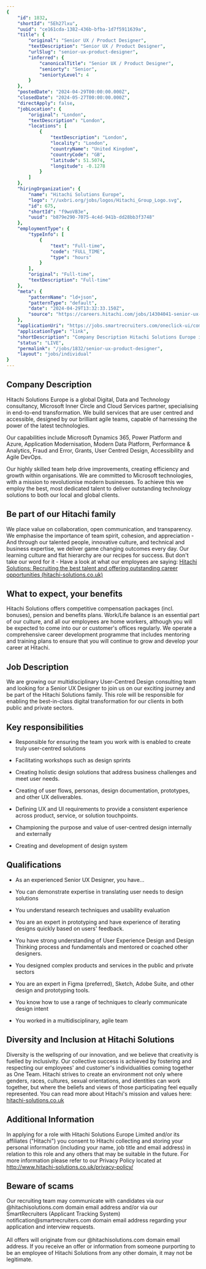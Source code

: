 ```yaml
---
{
	"id": 1832,
	"shortId": "5Eh27lxu",
	"uuid": "ce161cda-1382-436b-bfba-1d7f5911639a",
	"title": {
		"original": "Senior UX / Product Designer",
		"textDescription": "Senior UX / Product Designer",
		"urlSlug": "senior-ux-product-designer",
		"inferred": {
			"canonicalTitle": "Senior UX / Product Designer",
			"seniorty": "Senior",
			"seniortyLevel": 4
		}
	},
	"postedDate": "2024-04-29T00:00:00.000Z",
	"closedDate": "2024-05-27T00:00:00.000Z",
	"directApply": false,
	"jobLocation": {
		"original": "London",
		"textDescription": "London",
		"locations": [
			{
				"textDescription": "London",
				"locality": "London",
				"countryName": "United Kingdom",
				"countryCode": "GB",
				"latitude": 51.5074,
				"longitude": -0.1278
			}
		]
	},
	"hiringOrganization": {
		"name": "Hitachi Solutions Europe",
		"logo": "//uxbri.org/jobs/logos/Hitachi_Group_Logo.svg",
		"id": 675,
		"shortId": "f9woVB3e",
		"uuid": "b879e290-7075-4c4d-941b-dd28bb3f3748"
	},
	"employmentType": {
		"typeInfo": [
			{
				"text": "Full-time",
				"code": "FULL_TIME",
				"type": "hours"
			}
		],
		"original": "Full-time",
		"textDescription": "Full-time"
	},
	"meta": {
		"patternName": "ld+json",
		"patternType": "default",
		"date": "2024-04-29T13:32:33.150Z",
		"source": "https://careers.hitachi.com/jobs/14304041-senior-ux-slash-product-designer?tm_job=743999983344543HS&tm_event=view&tm_company=2531"
	},
	"applicationUri": "https://jobs.smartrecruiters.com/oneclick-ui/company/HitachiSolutions/publication/b06ab206-2c70-448d-8fcc-7274d3a9c304?dcr_ci=HitachiSolutions",
	"applicationType": "link",
	"shortDescription": "Company Description Hitachi Solutions Europe is a global Digital, Data and Technology consultancy, Microsoft Inner Circle and Cloud Services partner, specialising in end-to-end-- transformation. We",
	"status": "LIVE",
	"permalink": "/jobs/1832/senior-ux-product-designer",
	"layout": "jobs/individual"
}
---
```

<h2>Company Description</h2><p>Hitachi Solutions Europe is a global Digital, Data and Technology consultancy, Microsoft Inner Circle and Cloud Services partner, specialising in end-to-end transformation. We build services that are user centred and accessible, designed by our brilliant agile teams, capable of harnessing the power of the latest technologies.</p><p>Our capabilities include Microsoft Dynamics 365, Power Platform and Azure, Application Modernisation, Modern Data Platform, Performance &amp; Analytics, Fraud and Error, Grants, User Centred Design, Accessibility and Agile DevOps.</p><p>Our highly skilled team help drive improvements, creating efficiency and growth within organisations. We are committed to Microsoft technologies, with a mission to revolutionise modern businesses. To achieve this we employ the best, most dedicated talent to deliver outstanding technology solutions to both our local and global clients.</p><h2>Be part of our Hitachi family</h2><p>We place value on collaboration, open communication, and transparency. We emphasise the importance of team spirit, cohesion, and appreciation - And through our talented people, innovative culture, and technical and business expertise, we deliver game changing outcomes every day. Our learning culture and flat hierarchy are our recipes for success. But don't take our word for it - Have a look at what our employees are saying: <a target="_blank" rel="noopener noreferrer nofollow" href="https://jobs.smartrecruiters.com/oneclick-ui/company/HitachiSolutions/publication/b06ab206-2c70-448d-8fcc-7274d3a9c304?dcr_ci=HitachiSolutions">Hitachi Solutions: Recruiting the best talent and offering outstanding career opportunities (hitachi-solutions.co.uk)</a></p><h2>What to expect, your benefits</h2><p>Hitachi Solutions offers competitive compensation packages (incl. bonuses), pension and benefits plans. Work/Life balance is an essential part of our culture, and all our employees are home workers, although you will be expected to come into our or customer's offices regularly. We operate a comprehensive career development programme that includes mentoring and training plans to ensure that you will continue to grow and develop your career at Hitachi.</p><h2>Job Description</h2><p>We are growing our multidisciplinary User-Centred Design consulting team and looking for a Senior UX Designer to join us on our exciting journey and be part of the Hitachi Solutions family. This role will be responsible for enabling the best-in-class digital transformation for our clients in both public and private sectors.</p><h2>Key responsibilities</h2><ul><li><p>Responsible for ensuring the team you work with is enabled to create truly user-centred solutions</p></li><li><p>Facilitating workshops such as design sprints</p></li><li><p>Creating holistic design solutions that address business challenges and meet user needs.</p></li><li><p>Creating of user flows, personas, design documentation, prototypes, and other UX deliverables.</p></li><li><p>Defining UX and UI requirements to provide a consistent experience across product, service, or solution touchpoints.</p></li><li><p>Championing the purpose and value of user-centred design internally and externally</p></li><li><p>Creating and development of design system</p></li></ul><h2>Qualifications</h2><ul><li><p>As an experienced Senior UX Designer, you have...</p></li><li><p>You can demonstrate expertise in translating user needs to design solutions</p></li><li><p>You understand research techniques and usability evaluation</p></li><li><p>You are an expert in prototyping and have experience of iterating designs quickly based on users' feedback.</p></li><li><p>You have strong understanding of User Experience Design and Design Thinking process and fundamentals and mentored or coached other designers.</p></li><li><p>You designed complex products and services in the public and private sectors</p></li><li><p>You are an expert in Figma (preferred), Sketch, Adobe Suite, and other design and prototyping tools.</p></li><li><p>You know how to use a range of techniques to clearly communicate design intent</p></li><li><p>You worked in a multidisciplinary, agile team</p></li></ul><h2>Diversity and Inclusion at Hitachi Solutions</h2><p>Diversity is the wellspring of our innovation, and we believe that creativity is fuelled by inclusivity. Our collective success is achieved by fostering and respecting our employees' and customer's individualities coming together as One Team. Hitachi strives to create an environment not only where genders, races, cultures, sexual orientations, and identities can work together, but where the beliefs and views of those participating feel equally represented. You can read more about Hitachi's mission and values here: <a target="_blank" rel="noopener noreferrer nofollow" href="http://hitachi-solutions.co.uk">hitachi-solutions.co.uk</a></p><h2>Additional Information</h2><p>In applying for a role with Hitachi Solutions Europe Limited and/or its affiliates ("Hitachi") you consent to Hitachi collecting and storing your personal information (including your name, job title and email address) in relation to this role and any others that may be suitable in the future. For more information please refer to our Privacy Policy located at <a target="_blank" rel="noopener noreferrer nofollow" href="http://www.hitachi-solutions.co.uk/privacy-policy/">http://www.hitachi-solutions.co.uk/privacy-policy/</a></p><h2>Beware of scams</h2><p>Our recruiting team may communicate with candidates via our @hitachisolutions.com domain email address and/or via our SmartRecruiters (Applicant Tracking System) notification@smartrecruiters.com domain email address regarding your application and interview requests. <br><br>All offers will originate from our @hitachisolutions.com domain email address. If you receive an offer or information from someone purporting to be an employee of Hitachi Solutions from any other domain, it may not be legitimate.</p>
